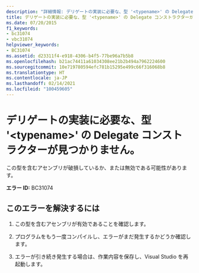 ```yaml
---
description: "詳細情報: デリゲートの実装に必要な、型 '<typename>' の Delegate コンストラクターが見つかりません"
title: デリゲートの実装に必要な、型 '<typename>' の Delegate コンストラクターが見つかりません。
ms.date: 07/20/2015
f1_keywords:
- bc31074
- vbc31074
helpviewer_keywords:
- BC31074
ms.assetid: d23311f4-e918-4306-b4f5-77be96a7b5b8
ms.openlocfilehash: b21ac74411a61034308ee21b2b494a7962224600
ms.sourcegitcommit: 10e719780594efc781b15295e499c66f316068b8
ms.translationtype: HT
ms.contentlocale: ja-JP
ms.lasthandoff: 02/14/2021
ms.locfileid: "100459605"
---
```

# <a name="delegate-constructor-for-type-typename-necessary-for-the-implementation-of-delegates-cannot-be-found"></a>デリゲートの実装に必要な、型 '\<typename>' の Delegate コンストラクターが見つかりません。

この型を含むアセンブリが破損しているか、または無効である可能性があります。  
  
 **エラー ID:** BC31074  
  
## <a name="to-correct-this-error"></a>このエラーを解決するには  
  
1. この型を含むアセンブリが有効であることを確認します。  
  
2. プログラムをもう一度コンパイルし、エラーがまだ発生するかどうか確認します。  
  
3. エラーが引き続き発生する場合は、作業内容を保存し、Visual Studio を再起動します。  
